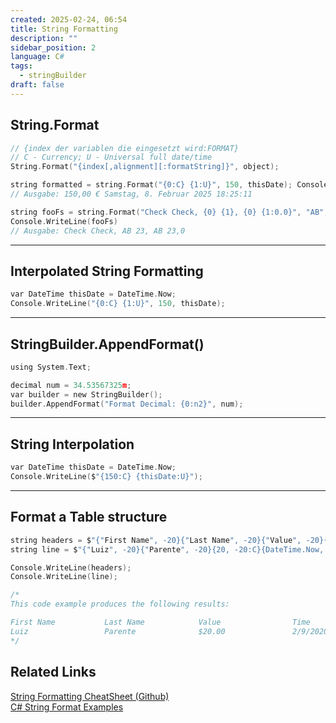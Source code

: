 ```yaml
---
created: 2025-02-24, 06:54
title: String Formatting
description: ""
sidebar_position: 2
language: C#
tags:
  - stringBuilder
draft: false
---
```

## String.Format

```c
// {index der variablen die eingesetzt wird:FORMAT}
// C - Currency; U - Universal full date/time
String.Format("{index[,alignment][:formatString]}", object);

string formatted = string.Format("{0:C} {1:U}", 150, thisDate); Console.WriteLine(formatted);
// Ausgabe: 150,00 € Samstag, 8. Februar 2025 18:25:11

string fooFs = string.Format("Check Check, {0} {1}, {0} {1:0.0}", "AB", 23);
Console.WriteLine(fooFs)
// Ausgabe: Check Check, AB 23, AB 23,0
```

---
## Interpolated String Formatting

```c
var DateTime thisDate = DateTime.Now;
Console.WriteLine("{0:C} {1:U}", 150, thisDate);
```

---
## StringBuilder.AppendFormat()

```c
using System.Text;

decimal num = 34.53567325m; 
var builder = new StringBuilder(); 
builder.AppendFormat("Format Decimal: {0:n2}", num);
```

---
## String Interpolation

```c
var DateTime thisDate = DateTime.Now;
Console.WriteLine($"{150:C} {thisDate:U}");
```

---
## Format a Table structure
```c
string headers = $"{"First Name", -20}{"Last Name", -20}{"Value", -20}{"Time", -20}";
string line	= $"{"Luiz", -20}{"Parente", -20}{20, -20:C}{DateTime.Now, -20:d}";

Console.WriteLine(headers);
Console.WriteLine(line);

/*
This code example produces the following results:

First Name           Last Name            Value                Time             
Luiz                 Parente              $20.00               2/9/2020   
*/
```

## Related Links
[String Formatting CheatSheet (Github)](https://gist.github.com/luizcentennial/c6353c2ae21815420e616a6db3897b4c)  
[C# String Format Examples](https://dzone.com/articles/c-string-format-examples)  
